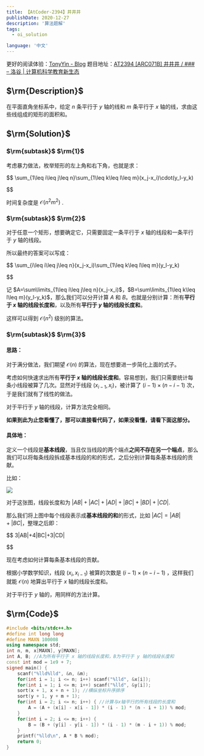 ```yaml
---
title: 【AtCoder-2394】井井井
publishDate: 2020-12-27
description: '算法题解'
tags:
  - oi_solution

language: '中文'
---
```


更好的阅读体验：[TonyYin - Blog](https://www.tonyyin.top/2020/12/at2394/)
题目地址：[AT2394 [ARC071B] 井井井 / ### – 洛谷 | 计算机科学教育新生态](https://www.luogu.com.cn/problem/AT2394)
## $\rm{Description}$

在平面直角坐标系中，给定 $n$ 条平行于 $y$ 轴的线和 $m$ 条平行于 $x$ 轴的线，求由这些线组成的矩形的面积和。

## $\rm{Solution}$

### $\rm{subtask}$ $\rm{1}$

考虑暴力做法，枚举矩形的左上角和右下角，也就是求：

$$
\sum_{1\leq i\leq j\leq n}\sum_{1\leq k\leq l\leq m}(x_j-x_i)\cdot(y_l-y_k)

$$

时间复杂度是 $\mathcal{O}(n^2m^2)$ .

### $\rm{subtask}$ $\rm{2}$

对于任意一个矩形，想要确定它，只需要固定一条平行于 $x$ 轴的线段和一条平行于 $y$ 轴的线段。

所以最终的答案可以写成：

$$
\sum_{i\leq i\leq j\leq n}(x_j-x_i)\sum_{1\leq k\leq l\leq m}(y_l-y_k)

$$

记 $A=\sum\limits_{1\leq i\leq j\leq n}(x_j-x_i)$，$B=\sum\limits_{1\leq k\leq l\leq m}(y_l-y_k)$，那么我们可以分开计算 $A$ 和 $B$。也就是分别计算：所有**平行于 $x$ 轴的线段长度和**，以及所有**平行于 $y$ 轴的线段长度和**。

这样可以得到 $\mathcal{O}(n^2)$ 级别的算法。

### $\rm{subtask}$ $\rm{3}$

#### 思路：

对于满分做法，我们期望 $\mathcal{O}(n)$ 的算法，现在想要进一步简化上面的式子。

考虑如何快速求出所有**平行于 $x$ 轴的线段长度和**。容易想到，我们只需要统计每条小线段被算了几次。显然对于线段 $(x_{i-1}, x_{i})$，被计算了 $(i - 1) \times(n-i-1)$ 次，于是我们就有了线性的做法。

对于平行于 $y$ 轴的线段，计算方法完全相同。

**如果到此为止您看懂了，那可以直接看代码了，如果没看懂，请看下面这部分。**

#### 具体地：

定义一个线段是**基本线段**，当且仅当线段的两个端点**之间不存在另一个端点**，那么我们可以将每条线段拆成基本线段的和的形式，之后分别计算每条基本线段的贡献。

比如：

![](https://cdn.tonyyin.top/2021/10/04/b82a596dfc279.png)

对于这张图，线段长度和为 $|AB|+|AC|+|AD|+|BC|+|BD|+|CD|$.

那么我们将上图中每个线段表示成**基本线段的和**的形式，比如 $|AC|=|AB|+|BC|$，整理之后即：

$$
3|AB|+4|BC|+3|CD|

$$

现在考虑如何计算每条基本线段的贡献。

根据小学数学知识，线段 $(x_i, x_{i - 1})$ 被算的次数是 $(i-1)\times (n - i - 1)$ ，这样我们就能 $\mathcal{O}(n)$ 地算出平行于 $x$ 轴的线段长度和。

对于平行于 $y$ 轴的，用同样的方法计算。

## $\rm{Code}$

```cpp
#include <bits/stdc++.h>
#define int long long
#define MAXN 100008
using namespace std;
int n, m, x[MAXN], y[MAXN];
int A, B; //A为所有平行于 x 轴的线段长度和，B为平行于 y 轴的线段长度和
const int mod = 1e9 + 7;
signed main() {
    scanf("%lld%lld", &n, &m);
    for(int i = 1; i <= n; i++) scanf("%lld", &x[i]);
    for(int i = 1; i <= m; i++) scanf("%lld", &y[i]);
    sort(x + 1, x + n + 1); //横纵坐标升序排序
    sort(y + 1, y + m + 1);
    for(int i = 2; i <= n; i++) { //计算与x轴平行的所有线段的长度和
        A = (A + (x[i] - x[i - 1]) * (i - 1) * (n - i + 1)) % mod;
    }
    for(int i = 2; i <= m; i++) {
        B = (B + (y[i] - y[i - 1]) * (i - 1) * (m - i + 1)) % mod;
    }
    printf("%lld\n", A * B % mod);
    return 0;
}
```